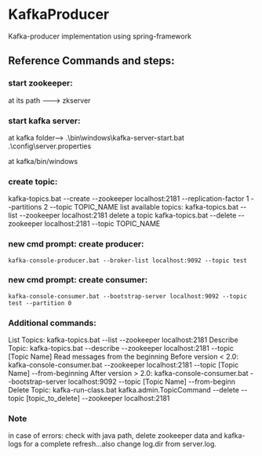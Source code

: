# KafkaProducer
Kafka-producer implementation using spring-framework


## Reference Commands and steps:

### start zookeeper:
at its path ---> zkserver

### start kafka server:
at kafka folder-->
	.\bin\windows\kafka-server-start.bat .\config\server.properties

at kafka/bin/windows
###	create topic:
kafka-topics.bat --create --zookeeper localhost:2181 --replication-factor 1 --partitions 2 --topic TOPIC_NAME
	list available topics:
kafka-topics.bat --list --zookeeper localhost:2181
	delete a topic
kafka-topics.bat --delete --zookeeper localhost:2181 --topic TOPIC_NAME



### new cmd prompt: create producer:
	kafka-console-producer.bat --broker-list localhost:9092 --topic test
### new cmd prompt: create consumer:
	kafka-console-consumer.bat --bootstrap-server localhost:9092 --topic test --partition 0

### Additional commands:
List Topics: kafka-topics.bat --list --zookeeper localhost:2181 
Describe Topic: kafka-topics.bat --describe --zookeeper localhost:2181 --topic [Topic Name]
Read messages from the beginning
Before version < 2.0: kafka-console-consumer.bat --zookeeper localhost:2181 --topic [Topic Name] --from-beginning
After version > 2.0:  kafka-console-consumer.bat --bootstrap-server localhost:9092 --topic [Topic Name] --from-beginn
Delete Topic: kafka-run-class.bat kafka.admin.TopicCommand --delete --topic [topic_to_delete] --zookeeper localhost:2181

### Note
in case of errors: check with java path, delete zookeeper data and kafka-logs for a complete refresh...also change log.dir from server.log.

